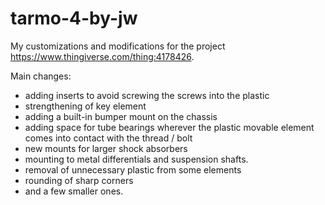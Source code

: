 # tarmo-4-by-jw

My customizations and modifications for the project https://www.thingiverse.com/thing:4178426.


Main changes:
* adding inserts to avoid screwing the screws into the plastic
* strengthening of key element
* adding a built-in bumper mount on the chassis
* adding space for tube bearings wherever the plastic movable element comes into contact with the thread / bolt
* new mounts for larger shock absorbers
* mounting to metal differentials and suspension shafts.
* removal of unnecessary plastic from some elements
* rounding of sharp corners
* and a few smaller ones.

